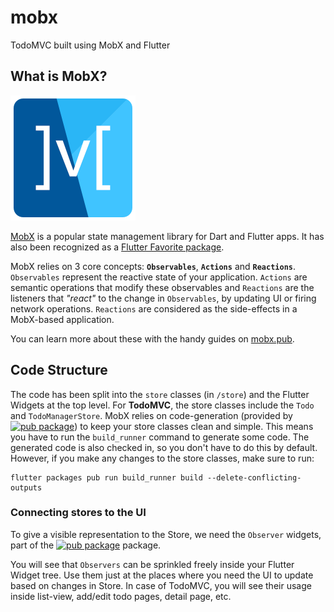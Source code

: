 # mobx

TodoMVC built using MobX and Flutter

## What is MobX?

![](https://github.com/mobxjs/mobx.dart/raw/master/docs/src/images/mobx.png)

[MobX](https://mobx.pub) is a popular state management library for Dart and Flutter apps. It has also been recognized as a [Flutter Favorite package](https://flutter.dev/docs/development/packages-and-plugins/favorites).

MobX relies on 3 core concepts: **`Observables`**, **`Actions`** and **`Reactions`**. `Observables` represent the reactive state of your application. `Actions` are semantic operations that modify these observables and `Reactions` are the listeners that _"react"_ to the change in `Observables`, by updating UI or firing network operations. `Reactions` are considered as the side-effects in a MobX-based application.

You can learn more about these with the handy guides on [mobx.pub](https://mobx.pub).

## Code Structure

The code has been split into the `store` classes (in `/store`) and the Flutter Widgets at the top level. For **TodoMVC**, the store classes include the `Todo` and `TodoManagerStore`. MobX relies on code-generation (provided by [![pub package](https://img.shields.io/pub/v/mobx_codegen.svg?label=mobx_codegen&color=blue)](https://pub.dartlang.org/packages/mobx_codegen)) to keep your store classes clean and simple. This means you have to run the `build_runner` command to generate some code. The generated code is also checked in, so you don't have to do this by default. However, if you make any changes to the store classes, make sure to run:

```shell
flutter packages pub run build_runner build --delete-conflicting-outputs
```

### Connecting stores to the UI

To give a visible representation to the Store, we need the `Observer` widgets, part of the [![pub package](https://img.shields.io/pub/v/flutter_mobx.svg?label=flutter_mobx&color=blue)](https://pub.dartlang.org/packages/flutter_mobx) package.

You will see that `Observers` can be sprinkled freely inside your Flutter Widget tree. Use them just at the places where you need the UI to update based on changes in Store. In case of TodoMVC, you will see their usage inside list-view, add/edit todo pages, detail page, etc.
